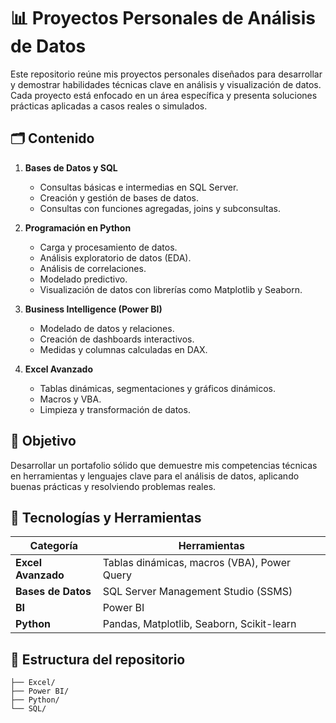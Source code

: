 # 📊 Proyectos Personales de Análisis de Datos

Este repositorio reúne mis proyectos personales diseñados para desarrollar y demostrar habilidades técnicas clave en análisis y visualización de datos. Cada proyecto está enfocado en un área específica y presenta soluciones prácticas aplicadas a casos reales o simulados.
## 🗂 Contenido

1. **Bases de Datos y SQL**
   - Consultas básicas e intermedias en SQL Server.
   - Creación y gestión de bases de datos.
   - Consultas con funciones agregadas, joins y subconsultas.

2. **Programación en Python**
   - Carga y procesamiento de datos.
   - Análisis exploratorio de datos (EDA).
   - Análisis de correlaciones.
   - Modelado predictivo.
   - Visualización de datos con librerías como Matplotlib y Seaborn.

3. **Business Intelligence (Power BI)**
   - Modelado de datos y relaciones.
   - Creación de dashboards interactivos.
   - Medidas y columnas calculadas en DAX.

4. **Excel Avanzado**
   - Tablas dinámicas, segmentaciones y gráficos dinámicos.
   - Macros y VBA.
   - Limpieza y transformación de datos.


## 🎯 Objetivo

Desarrollar un portafolio sólido que demuestre mis competencias técnicas en herramientas y lenguajes clave para el análisis de datos, aplicando buenas prácticas y resolviendo problemas reales.

## 📌 Tecnologías y Herramientas

| Categoría          | Herramientas |
|--------------------|--------------|
| **Excel Avanzado** | Tablas dinámicas, macros (VBA), Power Query |
| **Bases de Datos** | SQL Server Management Studio (SSMS) |
| **BI**             | Power BI |
| **Python**         | Pandas, Matplotlib, Seaborn, Scikit-learn |

## 📂 Estructura del repositorio
    ├── Excel/
    ├── Power BI/ 
    ├── Python/
    └── SQL/
